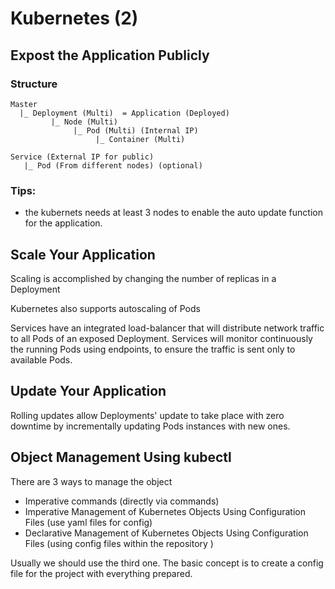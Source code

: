 # Kubernetes (2)

## Expost the Application Publicly


### Structure
```
Master  
  |_ Deployment (Multi)  = Application (Deployed)
         |_ Node (Multi)
              |_ Pod (Multi) (Internal IP) 
                   |_ Container (Multi)
```

```
Service (External IP for public)
   |_ Pod (From different nodes) (optional)

```
### Tips:

* the kubernets needs at least 3 nodes to enable the auto update function for the application.

## Scale Your Application

Scaling is accomplished by changing the number of replicas in a Deployment  

Kubernetes also supports autoscaling of Pods  

Services have an integrated load-balancer that will distribute network traffic to all Pods of an exposed Deployment. Services will monitor continuously the running Pods using endpoints, to ensure the traffic is sent only to available Pods.  

## Update Your Application
Rolling updates allow Deployments' update to take place with zero downtime by incrementally updating Pods instances with new ones.  

## Object Management Using kubectl

There are 3 ways to manage the object
* Imperative commands (directly via commands)
* Imperative Management of Kubernetes Objects Using Configuration Files (use yaml files for config)
* Declarative Management of Kubernetes Objects Using Configuration Files (using config files within the repository )

Usually we should use the third one. The basic concept is to create a config file for the project with everything prepared.







 
